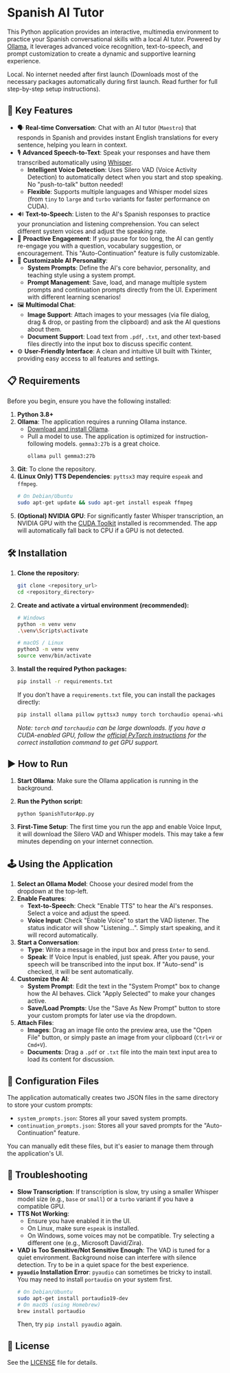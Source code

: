 # Spanish AI Tutor

This Python application provides an interactive, multimedia environment to practice your Spanish conversational skills with a local AI tutor. Powered by [Ollama](https://ollama.com/), it leverages advanced voice recognition, text-to-speech, and prompt customization to create a dynamic and supportive learning experience.

Local. No internet needed after first launch (Downloads most of the necessary packages automatically during first launch. Read further for full step-by-step setup instructions). 

## 🌟 Key Features

*   🗣️ **Real-time Conversation**: Chat with an AI tutor (`Maestro`) that responds in Spanish and provides instant English translations for every sentence, helping you learn in context.
*   🎙️ **Advanced Speech-to-Text**: Speak your responses and have them transcribed automatically using [Whisper](https://github.com/openai/whisper).
    *   **Intelligent Voice Detection**: Uses Silero VAD (Voice Activity Detection) to automatically detect when you start and stop speaking. No "push-to-talk" button needed!
    *   **Flexible**: Supports multiple languages and Whisper model sizes (from `tiny` to `large` and `turbo` variants for faster performance on CUDA).
*   🔊 **Text-to-Speech**: Listen to the AI's Spanish responses to practice your pronunciation and listening comprehension. You can select different system voices and adjust the speaking rate.
*   🚀 **Proactive Engagement**: If you pause for too long, the AI can gently re-engage you with a question, vocabulary suggestion, or encouragement. This "Auto-Continuation" feature is fully customizable.
*   🧩 **Customizable AI Personality**:
    *   **System Prompts**: Define the AI's core behavior, personality, and teaching style using a system prompt.
    *   **Prompt Management**: Save, load, and manage multiple system prompts and continuation prompts directly from the UI. Experiment with different learning scenarios!
*   🖼️ **Multimodal Chat**:
    *   **Image Support**: Attach images to your messages (via file dialog, drag & drop, or pasting from the clipboard) and ask the AI questions about them.
    *   **Document Support**: Load text from `.pdf`, `.txt`, and other text-based files directly into the input box to discuss specific content.
*   ⚙️ **User-Friendly Interface**: A clean and intuitive UI built with Tkinter, providing easy access to all features and settings.

## 📋 Requirements

Before you begin, ensure you have the following installed:

1.  **Python 3.8+**
2.  **Ollama**: The application requires a running Ollama instance.
    *   [Download and install Ollama](https://ollama.com/).
    *   Pull a model to use. The application is optimized for instruction-following models. `gemma3:27b` is a great choice.
        ```bash
        ollama pull gemma3:27b
        ```
3.  **Git**: To clone the repository.
4.  **(Linux Only) TTS Dependencies**: `pyttsx3` may require `espeak` and `ffmpeg`.
    ```bash
    # On Debian/Ubuntu
    sudo apt-get update && sudo apt-get install espeak ffmpeg
    ```
5.  **(Optional) NVIDIA GPU**: For significantly faster Whisper transcription, an NVIDIA GPU with the [CUDA Toolkit](https://developer.nvidia.com/cuda-toolkit) installed is recommended. The app will automatically fall back to CPU if a GPU is not detected.

## 🛠️ Installation

1.  **Clone the repository:**
    ```bash
    git clone <repository_url>
    cd <repository_directory>
    ```

2.  **Create and activate a virtual environment (recommended):**
    ```bash
    # Windows
    python -m venv venv
    .\venv\Scripts\activate

    # macOS / Linux
    python3 -m venv venv
    source venv/bin/activate
    ```

3.  **Install the required Python packages:**
    ```bash
    pip install -r requirements.txt
    ```
    If you don't have a `requirements.txt` file, you can install the packages directly:
    ```bash
    pip install ollama pillow pyttsx3 numpy torch torchaudio openai-whisper faster-whisper pyaudio PyMuPDF tkinterdnd2
    ```
    *Note: `torch` and `torchaudio` can be large downloads. If you have a CUDA-enabled GPU, follow the [official PyTorch instructions](https://pytorch.org/get-started/locally/) for the correct installation command to get GPU support.*

## ▶️ How to Run

1.  **Start Ollama**: Make sure the Ollama application is running in the background.

2.  **Run the Python script:**
    ```bash
    python SpanishTutorApp.py
    ```

3.  **First-Time Setup**: The first time you run the app and enable Voice Input, it will download the Silero VAD and Whisper models. This may take a few minutes depending on your internet connection.

## 🕹️ Using the Application

1.  **Select an Ollama Model**: Choose your desired model from the dropdown at the top-left.
2.  **Enable Features**:
    *   **Text-to-Speech**: Check "Enable TTS" to hear the AI's responses. Select a voice and adjust the speed.
    *   **Voice Input**: Check "Enable Voice" to start the VAD listener. The status indicator will show "Listening...". Simply start speaking, and it will record automatically.
3.  **Start a Conversation**:
    *   **Type**: Write a message in the input box and press `Enter` to send.
    *   **Speak**: If Voice Input is enabled, just speak. After you pause, your speech will be transcribed into the input box. If "Auto-send" is checked, it will be sent automatically.
4.  **Customize the AI**:
    *   **System Prompt**: Edit the text in the "System Prompt" box to change how the AI behaves. Click "Apply Selected" to make your changes active.
    *   **Save/Load Prompts**: Use the "Save As New Prompt" button to store your custom prompts for later use via the dropdown.
5.  **Attach Files**:
    *   **Images**: Drag an image file onto the preview area, use the "Open File" button, or simply paste an image from your clipboard (`Ctrl+V` or `Cmd+V`).
    *   **Documents**: Drag a `.pdf` or `.txt` file into the main text input area to load its content for discussion.

## 📂 Configuration Files

The application automatically creates two JSON files in the same directory to store your custom prompts:

*   `system_prompts.json`: Stores all your saved system prompts.
*   `continuation_prompts.json`: Stores all your saved prompts for the "Auto-Continuation" feature.

You can manually edit these files, but it's easier to manage them through the application's UI.

## 🔧 Troubleshooting

*   **Slow Transcription**: If transcription is slow, try using a smaller Whisper model size (e.g., `base` or `small`) or a `turbo` variant if you have a compatible GPU.
*   **TTS Not Working**:
    *   Ensure you have enabled it in the UI.
    *   On Linux, make sure `espeak` is installed.
    *   On Windows, some voices may not be compatible. Try selecting a different one (e.g., Microsoft David/Zira).
*   **VAD is Too Sensitive/Not Sensitive Enough**: The VAD is tuned for a quiet environment. Background noise can interfere with silence detection. Try to be in a quiet space for the best experience.
*   **`pyaudio` Installation Error**: `pyaudio` can sometimes be tricky to install. You may need to install `portaudio` on your system first.
    ```bash
    # On Debian/Ubuntu
    sudo apt-get install portaudio19-dev
    # On macOS (using Homebrew)
    brew install portaudio
    ```
    Then, try `pip install pyaudio` again.

## 📄 License

See the [LICENSE](LICENSE) file for details.
